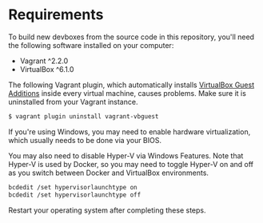 # Requirements

To build new devboxes from the source code in this repository, you'll need the following software installed on your computer:

- Vagrant ^2.2.0
- VirtualBox ^6.1.0

The following Vagrant plugin, which automatically installs [VirtualBox Guest Additions](//www.virtualbox.org/manual/ch04.html) inside every virtual machine, causes problems. Make sure it is uninstalled from your Vagrant instance.

```sh
$ vagrant plugin uninstall vagrant-vbguest
```

If you're using Windows, you may need to enable hardware virtualization, which usually needs to be done via your BIOS.

You may also need to disable Hyper-V via Windows Features. Note that Hyper-V is used by Docker, so you may need to toggle Hyper-V on and off as you switch between Docker and VirtualBox environments.

```txt
bcdedit /set hypervisorlaunchtype on
bcdedit /set hypervisorlaunchtype off
```

Restart your operating system after completing these steps.
